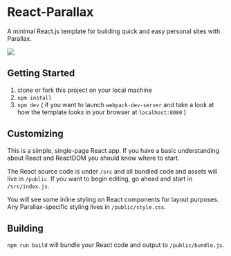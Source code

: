 # React-Parallax
A minimal React.js template for building quick and easy personal sites with Parallax.

<img src="/public/images/react_parallax.gif">

## Getting Started
1. clone or fork this project on your local machine
2. `npm install`
3. `npm dev` ( if you want to launch `webpack-dev-server` and take a look at how the template looks in your browser at `localhost:8080` )

## Customizing
This is a simple, single-page React app. If you have a basic understanding about React and ReactDOM you should know where to start.

The React source code is under `/src` and all bundled code and assets will live in `/public`. If you want to begin editing, go ahead and start in `/src/index.js`.

You will see some inline styling on React components for layout purposes. Any Parallax-specific styling lives in `/public/style.css`.

## Building
`npm run build` will bundle your React code and output to `/public/bundle.js`.
